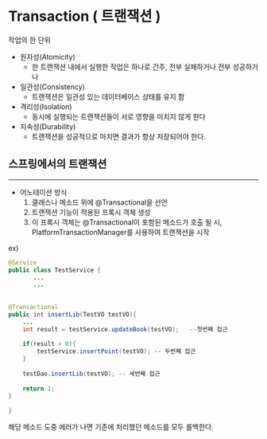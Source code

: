 # Transaction ( 트랜잭션 )
작업의 한 단위
- 원자성(Atomicity)
  - 한 트랜잭션 내에서 실행한 작업은 하나로 간주, 전부 실패하거나 전부 성공하거나
- 일관성(Consistency)
  - 트랜잭션은 일관성 있는 데이터베이스 상태를 유지 함
- 격리성(Isolation)
  - 동시에 실행되는 트랜잭션들이 서로 영향을 미치지 않게 한다
- 지속성(Durability)
  - 트랜잭션을 성공적으로 마치면 결과가 항상 저장되어야 한다.


## 스프링에서의 트랜잭션
---
- 어노테이션 방식   
  1. 클래스나 메소드 위에 @Transactional을 선언 
  2. 트랜잭션 기능이 적용된 프록시 객체 생성
  3. 이 프록시 객체는 @Transactional이 포함된 메소드가 호출 될 시, PlatformTransactionManager를 사용하여 트랜잭션을 시작

ex)
```java
@Service
public class TestService {
       ...
       ...
 
 
@Transactional
public int insertLib(TestVO testVO){
    ...
    int result = testService.updateBook(testVO);   --첫번째 접근
 
    if(result > 0){
        testService.insertPoint(testVO); -- 두번째 접근
    }
    
    testDao.insertLib(testVO); -- 세번째 접근
 
    return 1;
}
 
}
```

해당 메소드 도중 에러가 나면 기존에 처리했던 메소드를 모두 롤백한다.